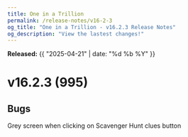 ```yaml
---
title: One in a Trillion
permalink: /release-notes/v16-2-3
og_title: "One in a Trillion - v16.2.3 Release Notes"
og_description: "View the lastest changes!"
---
```

**Released:** {{ "2025-04-21" | date: "%d %b %Y" }}

# v16.2.3 (995)
## Bugs
Grey screen when clicking on Scavenger Hunt clues button
